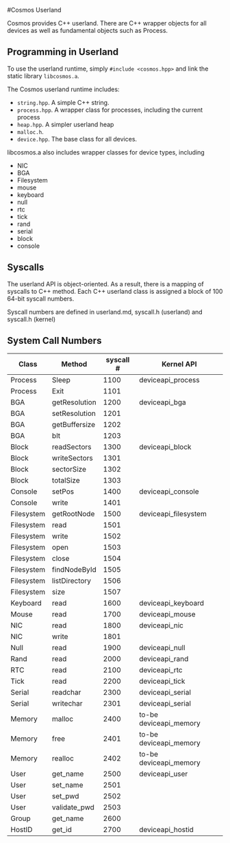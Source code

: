 
#Cosmos Userland

Cosmos provides C++ userland. There are C++ wrapper objects for all devices as well as fundamental objects such as Process.

## Programming in Userland

To use the userland runtime, simply `#include <cosmos.hpp>` and link the static library `libcosmos.a`.

The Cosmos userland runtime includes:

* `string.hpp`. A simple C++ string.
* `process.hpp`. A wrapper class for processes, including the current process
* `heap.hpp`. A simpler userland heap
* `malloc.h`.
* `device.hpp`. The base class for all devices.

libcosmos.a also includes wrapper classes for device types, including

* NIC
* BGA
* Filesystem
* mouse
* keyboard
* null
* rtc
* tick
* rand
* serial
* block
* console

## Syscalls

The userland API is object-oriented.  As a result, there is a mapping of syscalls to C++ method.  Each C++ userland class is assigned a block of 100 64-bit syscall numbers.

Syscall numbers are defined in userland.md, syscall.h (userland) and syscall.h (kernel)

## System Call Numbers
Class        | Method          | syscall #  | Kernel API   
-------------|-----------------|------------|-------------------|
Process      | Sleep           | 1100       | deviceapi_process
Process      | Exit            | 1101       |
BGA          | getResolution   | 1200       | deviceapi_bga
BGA          | setResolution   | 1201       |
BGA          | getBuffersize   | 1202       |
BGA          | blt             | 1203       |
Block        | readSectors     | 1300       | deviceapi_block
Block        | writeSectors    | 1301       |
Block        | sectorSize      | 1302       |
Block        | totalSize       | 1303       |
Console      | setPos          | 1400       | deviceapi_console
Console      | write           | 1401       |
Filesystem   | getRootNode     | 1500       | deviceapi_filesystem
Filesystem   | read            | 1501       |
Filesystem   | write           | 1502       |
Filesystem   | open            | 1503       |
Filesystem   | close           | 1504       |
Filesystem   | findNodeById    | 1505       |
Filesystem   | listDirectory   | 1506       |
Filesystem   | size            | 1507       |
Keyboard     | read            | 1600       | deviceapi_keyboard
Mouse        | read            | 1700       | deviceapi_mouse
NIC          | read            | 1800       | deviceapi_nic
NIC          | write           | 1801       |
Null         | read            | 1900       | deviceapi_null
Rand         | read            | 2000       | deviceapi_rand
RTC          | read            | 2100       | deviceapi_rtc
Tick         | read            | 2200       | deviceapi_tick
Serial       | readchar        | 2300       | deviceapi_serial
Serial       | writechar       | 2301       | deviceapi_serial
Memory		 | malloc		   | 2400		| to-be deviceapi_memory
Memory		 | free		       | 2401		| to-be deviceapi_memory
Memory		 | realloc		   | 2402		| to-be deviceapi_memory
User		 | get_name		   | 2500		| deviceapi_user
User		 | set_name		   | 2501		| 
User		 | set_pwd		   | 2502		| 
User		 | validate_pwd    | 2503		| 
Group        | get_name        | 2600       |
HostID       | get_id          | 2700       | deviceapi_hostid

